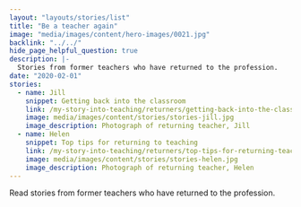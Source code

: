 ```yaml
---
layout: "layouts/stories/list"
title: "Be a teacher again"
image: "media/images/content/hero-images/0021.jpg"
backlink: "../../"
hide_page_helpful_question: true
description: |-
  Stories from former teachers who have returned to the profession.
date: "2020-02-01"
stories:
  - name: Jill
    snippet: Getting back into the classroom
    link: /my-story-into-teaching/returners/getting-back-into-the-classroom
    image: media/images/content/stories/stories-jill.jpg
    image_description: Photograph of returning teacher, Jill
  - name: Helen
    snippet: Top tips for returning to teaching
    link: /my-story-into-teaching/returners/top-tips-for-returning-teachers
    image: media/images/content/stories/stories-helen.jpg
    image_description: Photograph of returning teacher, Helen
---
```


Read stories from former teachers who have returned to the profession.
